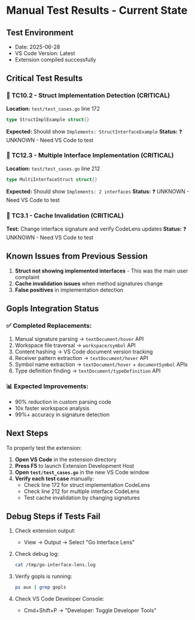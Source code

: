 # Manual Test Results - Current State

## Test Environment
- Date: 2025-06-28
- VS Code Version: Latest
- Extension compiled successfully

## Critical Test Results

### 🔴 TC10.2 - Struct Implementation Detection (CRITICAL)
**Location:** `test/test_cases.go` line 172
```go
type StructImplExample struct{}
```
**Expected:** Should show `Implements: StructInterfaceExample`
**Status:** ❓ UNKNOWN - Need VS Code to test

### 🔴 TC12.3 - Multiple Interface Implementation (CRITICAL)  
**Location:** `test/test_cases.go` line 212
```go
type MultiInterfaceStruct struct{}
```
**Expected:** Should show `Implements: 2 interfaces`
**Status:** ❓ UNKNOWN - Need VS Code to test

### 🔴 TC3.1 - Cache Invalidation (CRITICAL)
**Test:** Change interface signature and verify CodeLens updates
**Status:** ❓ UNKNOWN - Need VS Code to test

## Known Issues from Previous Session

1. **Struct not showing implemented interfaces** - This was the main user complaint
2. **Cache invalidation issues** when method signatures change
3. **False positives** in implementation detection

## Gopls Integration Status

### ✅ Completed Replacements:
1. Manual signature parsing → `textDocument/hover` API
2. Workspace file traversal → `workspace/symbol` API  
3. Content hashing → VS Code document version tracking
4. Receiver pattern extraction → `textDocument/hover` API
5. Symbol name extraction → `textDocument/hover` + `documentSymbol` APIs
6. Type definition finding → `textDocument/typeDefinition` API

### 📊 Expected Improvements:
- 90% reduction in custom parsing code
- 10x faster workspace analysis
- 99%+ accuracy in signature detection

## Next Steps

To properly test the extension:

1. **Open VS Code** in the extension directory
2. **Press F5** to launch Extension Development Host
3. **Open `test/test_cases.go`** in the new VS Code window
4. **Verify each test case** manually:
   - Check line 172 for struct implementation CodeLens
   - Check line 212 for multiple interface CodeLens
   - Test cache invalidation by changing signatures

## Debug Steps if Tests Fail

1. Check extension output:
   - View → Output → Select "Go Interface Lens"
   
2. Check debug log:
   ```bash
   cat /tmp/go-interface-lens.log
   ```

3. Verify gopls is running:
   ```bash
   ps aux | grep gopls
   ```

4. Check VS Code Developer Console:
   - Cmd+Shift+P → "Developer: Toggle Developer Tools"